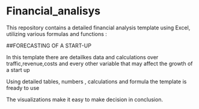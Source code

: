 # Financial_analisys
This repository contains a detailed financial analysis template using Excel, utilizing various formulas and functions :

##FORECASTING OF A START-UP

In this template there are detailkes data and calculations over traffic,revenue,costs and every other variable that may affect the growth of a start up

Using detailed tables, numbers , calculations and formula the template is fready to use

The visualizations make it easy to make decision in conclusion.
